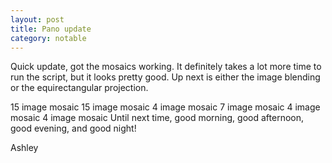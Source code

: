```yaml
---
layout: post
title: Pano update
category: notable
---
```


Quick update, got the mosaics working. It definitely takes a lot more time to run the script, but it looks pretty good. Up next is either the image blending or the equirectangular projection.

15 image mosaic
15 image mosaic
4 image mosaic
7 image mosaic
4 image mosaic
4 image mosaic
Until next time, good morning, good afternoon, good evening, and good night!

Ashley